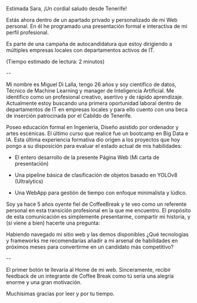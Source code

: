 <!-- SALUDO -->
Estimada Sara, 
¡Un cordial saludo desde Tenerife!

<!-- INTRODUCCIÓN -->
Estás ahora dentro de un apartado privado y personalizado de mi Web personal. En él he programado una presentación formal e interactiva de mi perfil profesional.
 
Es parte de una campaña de autocandidatura que estoy dirigiendo a múltiples empresas locales con departamentos activos de IT.

(Tiempo estimado de lectura: 2 minutos)
<!-- CUERPO -->
--

Mi nombre es Miguel Di Lalla, tengo 26 años y soy científico de datos, Técnico de Machine Learning y manager de Inteligencia Artificial. Me identifico como un profesional creativo, asertivo y de rápido aprendizaje. Actualmente estoy buscando una primera oportunidad laboral dentro de departamentos de IT en empresas locales y para ello cuento con una beca de inserción patrocinada por el Cabildo de Tenerife.

Poseo educación formal en Ingeniería, Diseño asistido por ordenador y artes escénicas. El último curso que realicé fue un bootcamp en Big Data e IA. Esta última experiencia formativa dio origen a los proyectos que hoy pongo a su disposición para evaluar el estado actual de mis habilidades:

- El entero desarrollo de la presente Página Web (Mi carta de presentación)

- Una pipeline básica de clasificación de objetos basado en YOLOv8 (Ultralytics)

- Una WebApp para gestión de tiempo con enfoque minimalista y lúdico.

Soy ya hace 5 años oyente fiel de CoffeeBreak y te veo como un referente personal en esta transición profesional en la que me encuentro. El propósito de esta comunicación es simplemente presentarme, compartir mi historia, y (si viene a bien) hacerte una pregunta:

<!-- DESPEDIDA -->
Habiendo navegado mi sitio web y las demos disponibles ¿Qué tecnologías y frameworks me recomendarías añadir a mi arsenal de habilidades en próximos meses para convertirme en un candidato más competitivo?

--


El primer botón te llevaría al Home de mi web. Sinceramente, recibir feedback de un integrante de Coffee Break como tú sería una alegría enorme y una gran motivación.

Muchísimas gracias por leer y por tu tiempo.
